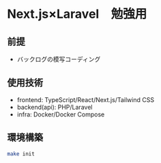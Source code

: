 # Next.js×Laravel　勉強用

## 前提

- バックログの模写コーディング

## 使用技術

- frontend: TypeScript/React/Next.js/Tailwind CSS
- backend(api): PHP/Laravel
- infra: Docker/Docker Compose

## 環境構築

```sh
make init
```
